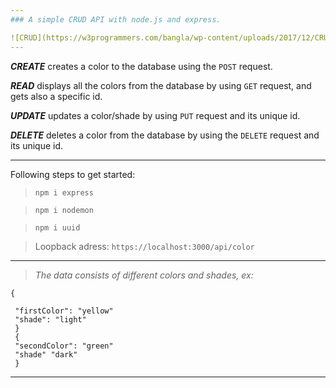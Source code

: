 ```yaml
---
### A simple CRUD API with node.js and express.

![CRUD](https://w3programmers.com/bangla/wp-content/uploads/2017/12/CRUD.png)
---
```

__*CREATE*__ creates a color to the database using the ``POST`` request.

__*READ*__ displays all the colors from the database by using ``GET`` request, and gets also a specific id.

__*UPDATE*__ updates a color/shade by using ``PUT`` request and its unique id.

__*DELETE*__ deletes a color from the database by using the ``DELETE`` request and its unique id.

---
Following steps to get started:

> ` npm i express `

> ` npm i nodemon `

>  ` npm i uuid `


> Loopback adress: `` https://localhost:3000/api/color ``

--- 

> *The data consists of different colors and shades, ex:*

```
{

 "firstColor": "yellow"
 "shade": "light"
 }
 {
 "secondColor": "green"
 "shade" "dark"
 }
```
----------------

